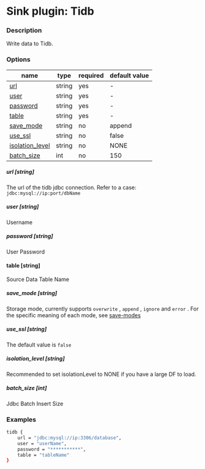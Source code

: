 # Sink plugin: Tidb

### Description

Write data to Tidb.

### Options

| name             | type   | required | default value |
|------------------| ------ |----------|---------------|
| [url](#url-string)              | string | yes      | -             |
| [user](#user-string)             | string | yes      | -             |
| [password](#password-string)         | string | yes      | -             |
| [table](#table-string)            | string | yes      | -             |
| [save_mode](#save_mode-string)        | string | no       | append        |
| [use_ssl](#use_ssl-string)           | string | no       | false         |
| [isolation_level](#isolation_level-string)    | string | no       | NONE           |
| [batch_size](#batch_size-int)    | int | no       | 150           |

##### url [string]

The url of the tidb jdbc connection. Refer to a case: `jdbc:mysql://ip:port/dbName`

##### user [string]

Username

##### password [string]

User Password

#### table [string]

Source Data Table Name

##### save_mode [string]

Storage mode, currently supports `overwrite` , `append` , `ignore` and `error` . For the specific meaning of each mode, see [save-modes](https://spark.apache.org/docs/latest/sql-programming-guide.html#save-modes)

##### use_ssl [string]

The default value is `false`

##### isolation_level [string]

Recommended to set isolationLevel to NONE if you have a large DF to load.

##### batch_size [int]

Jdbc Batch Insert Size

### Examples

```bash
tidb {
    url = "jdbc:mysql://ip:3306/database",
    user = "userName",
    password = "***********",
    table = "tableName"
}
```
